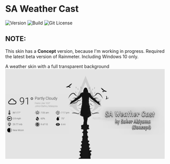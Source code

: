 # SA Weather Cast

![Version](https://img.shields.io/static/v1?label=Version&message=0.7.1-beta&color=4169e1&style=for-the-badge&link=https://github.com/SaberAkiyama/SAWeatherCast/releases/tag/v0.7.1-beta) ![Build](https://img.shields.io/static/v1?label=Build&message=Concept&color=e14169&style=for-the-badge&link=https://github.com/SaberAkiyama/SAWeatherCast/blob/concept/README.md) ![Git License](https://img.shields.io/static/v1?label=LICENSE&message=CC0-1.0&color=e1b941&style=for-the-badge&link=https://github.com/SaberAkiyama/SAWeatherCast/raw/master/LICENSE)

## NOTE:
This skin has a **Concept** version, because I'm working in progress. Required the latest beta version of Rainmeter. Including Windows 10 only.

A weather skin with a full transparent background
![SA Weather Cast](https://github.com/SaberAkiyama/SAWeatherCast/blob/master/GitHub_Resources/Weather%20Cast(UpResNet10)(scale)(1920x1080).png)

